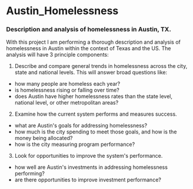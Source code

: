 # Austin_Homelessness
### Description and analysis of homelessness in Austin, TX. 
With this project I am performing a thorough description and analysis of homelessness in Austin within the context of Texas and the US. The analysis will have 3 principle components:

1) Describe and compare general trends in homelessness across the city, state and national levels. This will answer broad questions like:
- how many people are homeless each year?
- is homelessness rising or falling over time?
- does Austin have higher homelessness rates than the state level, national level, or other metropolitan areas?

2) Examine how the current system performs and measures success. 
- what are Austin's goals for addressing homelessness?
- how much is the city spending to meet those goals, and how is the money being allocated?
- how is the city measuring program performance?

3) Look for opportunities to improve the system's performance. 
- how well are Austin's investments in addressing homelessness performing?
- are there opportunities to improve investment performance?
